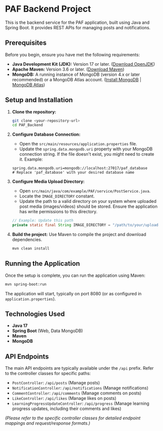 # PAF Backend Project

This is the backend service for the PAF application, built using Java and Spring Boot. It provides REST APIs for managing posts and notifications.

## Prerequisites

Before you begin, ensure you have met the following requirements:

*   **Java Development Kit (JDK):** Version 17 or later. ([Download OpenJDK](https://openjdk.java.net/))
*   **Apache Maven:** Version 3.6 or later. ([Download Maven](https://maven.apache.org/download.cgi))
*   **MongoDB:** A running instance of MongoDB (version 4.x or later recommended) or a MongoDB Atlas account. ([Install MongoDB](https://docs.mongodb.com/manual/installation/) | [MongoDB Atlas](https://www.mongodb.com/cloud/atlas))

## Setup and Installation

1.  **Clone the repository:**
    ```bash
    git clone <your-repository-url>
    cd PAF_Backend 
    ```

2.  **Configure Database Connection:**
    *   Open the `src/main/resources/application.properties` file.
    *   Update the `spring.data.mongodb.uri` property with your MongoDB connection string. If the file doesn't exist, you might need to create it.
      Example:
      ```properties
      spring.data.mongodb.uri=mongodb://localhost:27017/paf_database 
      # Replace 'paf_database' with your desired database name
      ```

3.  **Configure Media Upload Directory:**
    *   Open `src/main/java/com/example/PAF/service/PostService.java`.
    *   Locate the `IMAGE_DIRECTORY` constant.
    *   Update the path to a valid directory on your system where uploaded post media (images/videos) should be stored. Ensure the application has write permissions to this directory.
      ```java
      // Example: Update this path
      private static final String IMAGE_DIRECTORY = "/path/to/your/upload/directory/"; 
      ```

4.  **Build the project:**
    Use Maven to compile the project and download dependencies.
    ```bash
    mvn clean install
    ```

## Running the Application

Once the setup is complete, you can run the application using Maven:

```bash
mvn spring-boot:run
```

The application will start, typically on port 8080 (or as configured in `application.properties`).

## Technologies Used

*   **Java 17**
*   **Spring Boot** (Web, Data MongoDB)
*   **Maven**
*   **MongoDB**

## API Endpoints

The main API endpoints are typically available under the `/api` prefix. Refer to the controller classes for specific paths:

*   `PostController`: `/api/posts` (Manage posts)
*   `NotificationController`: `/api/notifications` (Manage notifications)
*   `CommentController`: `/api/comments` (Manage comments on posts)
*   `LikeController`: `/api/likes` (Manage likes on posts)
*   `LearningProgressUpdateController`: `/api/progress` (Manage learning progress updates, including their comments and likes)

*(Please refer to the specific controller classes for detailed endpoint mappings and request/response formats.)* 